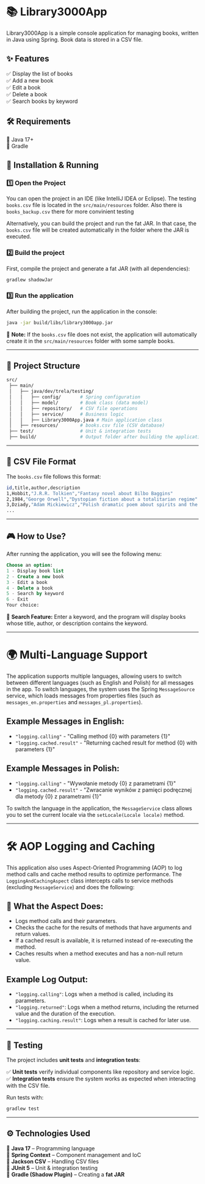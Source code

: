 # 📚 Library3000App

Library3000App is a simple console application for managing books, written in Java using Spring. Book data is stored in a CSV file.

## ✨ Features  
✅ Display the list of books  
✅ Add a new book  
✅ Edit a book  
✅ Delete a book  
✅ Search books by keyword  

## 🛠 Requirements  
🔹 Java 17+  
🔹 Gradle  

## 🚀 Installation & Running  

### 1️⃣ Open the Project  
You can open the project in an IDE (like IntelliJ IDEA or Eclipse). The testing  `books.csv` file is located in the `src/main/resources` folder. Also there is `books_backup.csv` there for more convinient testing

Alternatively, you can build the project and run the fat JAR. In that case, the `books.csv` file will be created automatically in the folder where the JAR is executed.  

### 2️⃣ Build the project  
First, compile the project and generate a fat JAR (with all dependencies):  

```sh
gradlew shadowJar
```

### 3️⃣ Run the application  
After building the project, run the application in the console:  

```sh
java -jar build/libs/library3000app.jar
```

📌 **Note:** If the `books.csv` file does not exist, the application will automatically create it in the `src/main/resources` folder with some sample books.  

---

## 📂 Project Structure  

```bash
src/
 ├── main/
 │   ├── java/dev/trela/testing/
 │   │   ├── config/       # Spring configuration
 │   │   ├── model/        # Book class (data model)
 │   │   ├── repository/   # CSV file operations
 │   │   ├── service/      # Business logic
 │   │   ├── Library3000App.java # Main application class
 │   ├── resources/        # books.csv file (CSV database)
 ├── test/                 # Unit & integration tests
 ├── build/                # Output folder after building the application
```

---

## 📂 CSV File Format  
The `books.csv` file follows this format:  

```bash
id,title,author,description
1,Hobbit,"J.R.R. Tolkien","Fantasy novel about Bilbo Baggins"
2,1984,"George Orwell","Dystopian fiction about a totalitarian regime"
3,Dziady,"Adam Mickiewicz","Polish dramatic poem about spirits and the afterlife"
...
```

---

## 🎮 How to Use?  
After running the application, you will see the following menu:  

```sql
Choose an option:
1 - Display book list
2 - Create a new book
3 - Edit a book
4 - Delete a book
5 - Search by keyword
6 - Exit
Your choice:
```

🔹 **Search Feature:** Enter a keyword, and the program will display books whose title, author, or description contains the keyword.  

---

# 🌍 Multi-Language Support

The application supports multiple languages, allowing users to switch between different languages (such as English and Polish) for all messages in the app. To switch languages, the system uses the Spring `MessageSource` service, which loads messages from properties files (such as `messages_en.properties` and `messages_pl.properties`).

## Example Messages in English:
- `"logging.calling"` - "Calling method {0} with parameters {1}"
- `"logging.cached.result"` - "Returning cached result for method {0} with parameters {1}"

## Example Messages in Polish:
- `"logging.calling"` - "Wywołanie metody {0} z parametrami {1}"
- `"logging.cached.result"` - "Zwracanie wyników z pamięci podręcznej dla metody {0} z parametrami {1}"

To switch the language in the application, the `MessageService` class allows you to set the current locale via the `setLocale(Locale locale)` method.

---
# 🛠 AOP Logging and Caching

This application also uses Aspect-Oriented Programming (AOP) to log method calls and cache method results to optimize performance. The `LoggingAndCachingAspect` class intercepts calls to service methods (excluding `MessageService`) and does the following:

## 📜 What the Aspect Does:
- Logs method calls and their parameters.
- Checks the cache for the results of methods that have arguments and return values.
- If a cached result is available, it is returned instead of re-executing the method.
- Caches results when a method executes and has a non-null return value.

## Example Log Output:
- `"logging.calling"`: Logs when a method is called, including its parameters.
- `"logging.returned"`: Logs when a method returns, including the returned value and the duration of the execution.
- `"logging.caching.result"`: Logs when a result is cached for later use.

---


## 🧪 Testing  

The project includes **unit tests** and **integration tests**:  

✅ **Unit tests** verify individual components like repository and service logic.  
✅ **Integration tests** ensure the system works as expected when interacting with the CSV file.  

Run tests with:  

```sh
gradlew test
```

---

## ⚙ Technologies Used  

🔹 **Java 17** – Programming language  
🔹 **Spring Context** – Component management and IoC  
🔹 **Jackson CSV** – Handling CSV files  
🔹 **JUnit 5** – Unit & integration testing  
🔹 **Gradle (Shadow Plugin)** – Creating a **fat JAR**  
